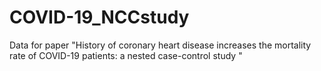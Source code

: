 # COVID-19_NCCstudy
Data for paper "History of coronary heart disease increases the mortality rate of COVID-19 patients: a nested case-control study "

